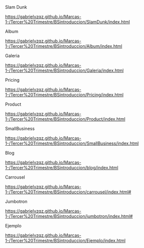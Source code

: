 Slam Dunk

https://gabrielvzqz.github.io/Marcas-1-/Tercer%20Trimestre/BSintroduccion/SlamDunk/index.html

Album

https://gabrielvzqz.github.io/Marcas-1-/Tercer%20Trimestre/BSintroduccion/Album/index.html

Galeria

https://gabrielvzqz.github.io/Marcas-1-/Tercer%20Trimestre/BSintroduccion/Galeria/index.html

Pricing

https://gabrielvzqz.github.io/Marcas-1-/Tercer%20Trimestre/BSintroduccion/Pricing/index.html

Product

https://gabrielvzqz.github.io/Marcas-1-/Tercer%20Trimestre/BSintroduccion/Product/index.html

SmallBusiness

https://gabrielvzqz.github.io/Marcas-1-/Tercer%20Trimestre/BSintroduccion/SmallBusiness/index.html

Blog

https://gabrielvzqz.github.io/Marcas-1-/Tercer%20Trimestre/BSintroduccion/blog/index.html

Carrousel

https://gabrielvzqz.github.io/Marcas-1-/Tercer%20Trimestre/BSintroduccion/carrousel/index.html#

Jumbotron

https://gabrielvzqz.github.io/Marcas-1-/Tercer%20Trimestre/BSintroduccion/jumbotron/index.html#

Ejemplo

https://gabrielvzqz.github.io/Marcas-1-/Tercer%20Trimestre/BSintroduccion/Ejemplo/index.html
